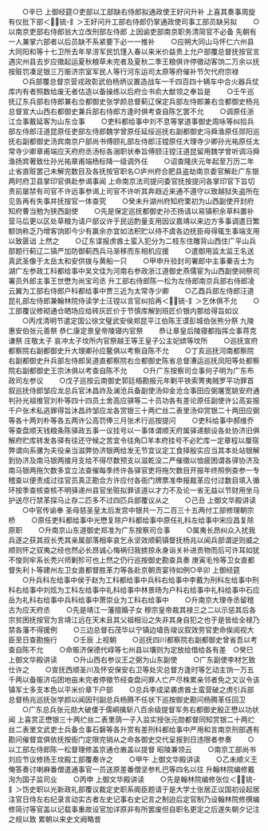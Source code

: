 <!-- { "loadSidebar": true } -->
　　○辛巳  上御经筵○吏部以工部缺右侍郎拟通政使王好问升补  上喜其奏事周旋有仪批下部＜锍-釒＞王好问升工部右侍郎仍掌通政使司事工部员缺另拟
　　○以南京吏部右侍郎翁大立改刑部左侍郎  上因谕吏部南京职务清简官不必备  先朝有一人兼掌六部者以后员缺不系紧要下必一一推补
　　○应朔大同山马怀仁六州县大同阳和等十七卫所去年旱涝军民饥馑入春以来米价益贵上允户部覆总督抚按官言遇灾州县去岁应徵起运夏秋粮草未完者及夏秋二季王粮俱许停徵动客饷二万余以抚按赃罚凑足银三万赈济宗室军民人等行河东运司太原等府催补节欠代府宗禄
　　○兵部覆总督京营戎政彰武伯杨炳议置造战车一千四百四十辆车中合火器兵仗库内有者照数给废无者估造以备操练以后府佥书俞大猷领之奉旨是
　　○壬午巡抚辽东兵部右侍郎兼右佥都御史张学颜总督蓟辽保定兵部左侍郎兼右佥都御史杨兆总督宣大山西右都御史兼兵部右侍郎方逢时俱考查自陈乞罢不允
　　○调原任浙江佥事戴延客为山东佥事
　　○吏科都给事中刘不息等掌道事御史周咏等纠拾兵部左侍郎汪道昆原任吏部左侍郎魏学曾原任延绥巡抚右副都御史冯舜渔原任郧阳巡抚右副都御史汤宾南京户部尚书傅颐礼部左侍郎汪镗原任大理寺少卿孙光祐原任太常寺少卿章甫端应天府府丞汤标各溺职状奉旨傅颐汪镗汪道昆留用魏学曾听调冯舜渔扬宾著致仕孙光祐章甫端杨标降一级调外任
　　○诏查隆庆元年起至万历二年止省直赃罢己未解完数目及各抚按官职名○庐州府合肥县盗劫南京委官解赴广东银两时府卫县掌印官俱赴参谒事闻  上命南京法司提问委官抚按提问各掌印官下旨切责前屡禁有司官不许远事参谒上司官不许听其奔趋近来通不遵守以致越狱失盗所在见告再有失事并抚按官一体查究
　　○癸未升湖州府知府栗初为山西副使开封府知府曹当勉为狭西副使
　　○先是保定巡抚都御史孙丕扬请以易镇积余草料置补营马后更以区处草粮为请户部议许于民运酌量支用因议嘉靖以来边方多事调遣日繁额饷称乏乃增客饷即今少有赢余亦宜如法积贮以待不虞各边抚臣毋得辄生事端支用以致匮诎  上然之
　　○辽东谍报虏酋土蛮入犯分为二枝东住雕背山西住广平山兵部题行蓟辽二镇严加防御蓟西兵马渐移而东相机应援
　　○遣御用监太监王名送  真武圣像于太岳太和安供拨与黄船一只
　　○甲申升验封司署郎中主事秦吉士为湖广左参政工科都给事中吴文佳为河南右参政浙江道御史燕儒宦为山西副使祠祭司署员外郎主事王世懋为尚宝司丞  升工部右侍郎陈一松为左侍郎南京兵部右侍郎凌云翼为工部右侍郎户科都给事中贾三近为太常寺少卿
　　○乙酉兵部左侍郎汪道昆礼部左侍郎兼翰林院侍读学士汪镗以言官纠拾再＜锍-釒＞乞休俱不允
　　○工部覆议修砌通仓晒场应给砖灰匠价于节慎库解到班匠价银内那给得旨如议
　　○丙戌清明节遣定国公徐文璧武安侯郑昆平江伯陈王谟彭城伯张熊分祭  九陵惠安伯张元善祭  恭仁康定景皇帝陵寝内官祭
　　恭让章皇后陵寝都指挥佥事蒋克谦祭  庄敬太子  哀冲太子坟所内官祭越王等王皇子公主妃嫔等坟所
　　○巡抚宣府都察院右副都御史升大理卿孙应鳌俱以考察自陈不允
　　○丁亥巡抚河南都察院右副都御史升兵部左侍郎吴道直都察院右佥都御史陈省总督漕运巡抚凤阳等处都察院右副都御史王宗沐俱以考查自陈不允
　　○升广东按察司佥事何子明为广东布政司左参议
　　○戊子巡按云南御史郭廷梧勘报元年剿平铁索箐夷贼罗平功罪首叙巡抚侍郎邹应龙总兵官沐昌祚及澜沧兵备副使汤仰金沧佥事田应弼屠宽姚安府通判孙光祖推官刘朴等四十四员土舍高应骐等二十员功各有差论原任副使许公高妄报千户张术私逃罪得旨沐昌祚邹应龙各赏银三十两纻丝二表里汤仰赏银二十两田应弼等各十两刘朴等各五两许公高罚俸三月张术行巡按提问
　　○吏科给事中郝维乔等查盘顺天钱粮条陈驿政五事一议挂号以一事体谓顺天府属驿递额设各处协济旧俱解府贮库转发各驿有往还守候之苦宜令往角□羊本府挂号不必贮库一定章程以厘宿弊谓向系骡为夫役亲当滋弊协济银两给发无节宜议定工食择殷实应当其本处站银解到协济及南马银两接月支给不得尽数预支以滋乾没二严催徵以恤疲困谓各驿协济及南马银两拖欠数多宜立法查催每季终许各驿官吏将拖欠数目开报年终照例查参一专稽查以便责成过往官员真正勘合方许应付各衙门牌票准申报裁革应付过数目填入循环按季查核查核不明驿递州县官坐赃拟罪该道以才力不及论一省无益以节财用坐马护送尽行禁革探马止存二匹多不过四匹兵部覆议从之
　　○己丑  上御文华殿讲读
　　○中官传谕奉  圣母慈圣皇太后发宫中银共一万二百三十五两付工部修理朝宗桥
　　○原任吏科都给事中光懋复除户科都给事中原任礼科左给事中宋应昌复除原职
　　○升南京山东道御史郑准为广东按察司佥事
　　○属夷长昂纠众入扰我兵逐之获其叔长秃其亲属部落相率哀乞永坚效顺蓟镇督抚杨兆以闻兵部谓逆则威之顺则怀之驭夷之经也然必长昂诚心悔祸归我掳掠永身诣关补进贡物而后可许耳如犹不悛则牢系长秃兴师剿殄可也上然之仍行巡按御史勘查具奏  庚寅毛怜等卫女直都督失利卜等建州左卫女直都督胜革力等各赴京朝贡宴待如例○辛卯  上御经筵
　　○升兵科左给事中侯于赵为工科都给事中兵科右给事中李戴为刑科左给事中刑科右给事中刘炫为工科左给事中礼科给事中林景旸为户科右给事中礼科给事中石应岳为礼科右给事中兵科给事中萧崇业为工科右给事中
　　○升南京大理寺丞留稽古为应天府丞
　　○先是靖江一藩擅婚子女  穆宗皇帝裁其禄三之二以示惩其后各宗贫困抚按官为言靖江远在天末且其父祖相沿之失非其身自犯之也于是皆给全禄乃禁各藩不得援例
　　○三边总督石茂华以宁镇边墙告竣议叙效劳官吏命俟阅视大臣至日查勘施行
　　○壬辰  上视朝
　　○巡抚四川都察院右副都御史曾省吾以考查自陈不允
　　○命赈济保德代崞等七州县以壤则为定放给借给各有差　○癸巳  上御文华殿讲读
　　○升山西右参议王之弼为山东副使
　　○广东副使李材乞致仕许之
　　○宣抚西顺圣川及怀安保安右卫等处灾总督方逢时等乞动主饷一万五千两以备赈济屯团地亩未完者停徵节经查盘问罪人亡产尽株累亲邻者免之又议令该镇军士多支本色以平米价章下户部
　　○总兵李成梁袭虏酋土蛮营破之虏引兵部总督杨兆巡抚张学颜以闻因刊副总兵杨腾不任状下巡按御史勘问杨腾革任回卫
　　○广东总兵张元勋大破倭于儒峒擒斩八百余级提督军务右都御史殷正懋以功状闻  上喜赏正懋银三十两纻丝二表里荫一子入监实授张元勋都督同知赏银二十两纻丝二表里文武吏士兵备佥事石磐等各升赏有差刑科都给事中严用和言南京刑部遇有勘问催督宜俱依抚按衙门定限完销从之命各御史交代呈报到日违限者参奏
　　○以工部左侍郎陈一松督理修盖京通仓廒盖以提督  昭陵兼领云
　　○南京工部尚书刘应节议修扬王坟殿工部覆奏许之
　　○甲午  上御文华殿讲读
　　○乙未顺义王俺答奏讨喇麻番僧遣通事官一员送原差番僧坚参札巴等四名以往  升翰林院编修戴洵为国子监司业
　　○丙申  上御文华殿讲读
　　○先是翰林院编修张位＜锍-釒＞饬史职以光新政礼部覆议裁定史职系阁臣题请于是大学士张居正议国初设起居注官日侍左右纪录言动实古者左史记事右史记言之制迨后定官制乃设翰林院修撰编修简讨等官盖以记载事重故设官加详原非有所罢废但自职名更定之后遂失朝夕记注之规以致  累朝以来史文阙略昔
